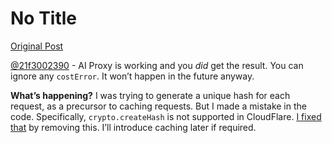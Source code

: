 # No Title

[Original Post](https://discourse.onlinedegree.iitm.ac.in/t/164277/64)

<p><a class="mention" href="/u/21f3002390">@21f3002390</a> - AI Proxy is working and you <em>did</em> get the result. You can ignore any <code>costError</code>. It won’t happen in the future anyway.</p>
<p><strong>What’s happening?</strong> I was trying to generate a unique hash for each request, as a precursor to caching requests. But I made a mistake in the code. Specifically, <code>crypto.createHash</code> is not supported in CloudFlare. <a href="https://github.com/sanand0/aiproxy/commit/5943b6d355deffff88ac07d17aa0c6969cacc3d5">I fixed that</a> by removing this. I’ll introduce caching later if required.</p>